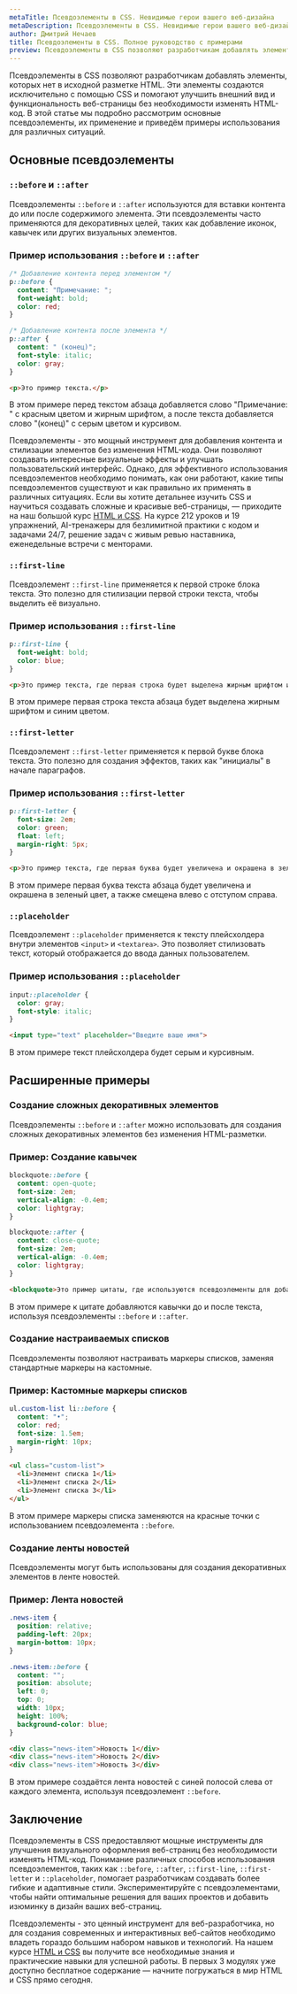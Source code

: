 ```yaml
---
metaTitle: Псевдоэлементы в CSS. Невидимые герои вашего веб-дизайна
metaDescription: Псевдоэлементы в CSS. Невидимые герои вашего веб-дизайна
author: Дмитрий Нечаев
title: Псевдоэлементы в CSS. Полное руководство с примерами
preview: Псевдоэлементы в CSS позволяют разработчикам добавлять элементы, которых нет в исходной разметке HTML.
---
```


Псевдоэлементы в CSS позволяют разработчикам добавлять элементы, которых нет в исходной разметке HTML. Эти элементы создаются исключительно с помощью CSS и помогают улучшить внешний вид и функциональность веб-страницы без необходимости изменять HTML-код. В этой статье мы подробно рассмотрим основные псевдоэлементы, их применение и приведём примеры использования для различных ситуаций.

## Основные псевдоэлементы

### `::before` и `::after`

Псевдоэлементы `::before` и `::after` используются для вставки контента до или после содержимого элемента. Эти псевдоэлементы часто применяются для декоративных целей, таких как добавление иконок, кавычек или других визуальных элементов.

### Пример использования `::before` и `::after`

```css
/* Добавление контента перед элементом */
p::before {
  content: "Примечание: ";
  font-weight: bold;
  color: red;
}

/* Добавление контента после элемента */
p::after {
  content: " (конец)";
  font-style: italic;
  color: gray;
}

```

```html
<p>Это пример текста.</p>

```

В этом примере перед текстом абзаца добавляется слово "Примечание: " с красным цветом и жирным шрифтом, а после текста добавляется слово "(конец)" с серым цветом и курсивом.

Псевдоэлементы - это мощный инструмент для добавления контента и стилизации элементов без изменения HTML-кода. Они позволяют создавать интересные визуальные эффекты и улучшать пользовательский интерфейс. Однако, для эффективного использования псевдоэлементов необходимо понимать, как они работают, какие типы псевдоэлементов существуют и как правильно их применять в различных ситуациях. Если вы хотите детальнее изучить CSS и научиться создавать сложные и красивые веб-страницы, — приходите на наш большой курс [HTML и CSS](https://purpleschool.ru/course/html-css?utm_source=knowledgebase&utm_medium=text&utm_campaign=psevdoelementy-v-css-polnoe-rukovodstvo-s-primerami). На курсе 212 уроков и 19 упражнений, AI-тренажеры для безлимитной практики с кодом и задачами 24/7, решение задач с живым ревью наставника, еженедельные встречи с менторами.

### `::first-line`

Псевдоэлемент `::first-line` применяется к первой строке блока текста. Это полезно для стилизации первой строки текста, чтобы выделить её визуально.

### Пример использования `::first-line`

```css
p::first-line {
  font-weight: bold;
  color: blue;
}

```

```html
<p>Это пример текста, где первая строка будет выделена жирным шрифтом и синим цветом.</p>

```

В этом примере первая строка текста абзаца будет выделена жирным шрифтом и синим цветом.

### `::first-letter`

Псевдоэлемент `::first-letter` применяется к первой букве блока текста. Это полезно для создания эффектов, таких как "инициалы" в начале параграфов.

### Пример использования `::first-letter`

```css
p::first-letter {
  font-size: 2em;
  color: green;
  float: left;
  margin-right: 5px;
}

```

```html
<p>Это пример текста, где первая буква будет увеличена и окрашена в зеленый цвет.</p>

```

В этом примере первая буква текста абзаца будет увеличена и окрашена в зеленый цвет, а также смещена влево с отступом справа.

### `::placeholder`

Псевдоэлемент `::placeholder` применяется к тексту плейсхолдера внутри элементов `<input>` и `<textarea>`. Это позволяет стилизовать текст, который отображается до ввода данных пользователем.

### Пример использования `::placeholder`

```css
input::placeholder {
  color: gray;
  font-style: italic;
}

```

```html
<input type="text" placeholder="Введите ваше имя">

```

В этом примере текст плейсхолдера будет серым и курсивным.

## Расширенные примеры

### Создание сложных декоративных элементов

Псевдоэлементы `::before` и `::after` можно использовать для создания сложных декоративных элементов без изменения HTML-разметки.

### Пример: Создание кавычек

```css
blockquote::before {
  content: open-quote;
  font-size: 2em;
  vertical-align: -0.4em;
  color: lightgray;
}

blockquote::after {
  content: close-quote;
  font-size: 2em;
  vertical-align: -0.4em;
  color: lightgray;
}

```

```html
<blockquote>Это пример цитаты, где используются псевдоэлементы для добавления кавычек.</blockquote>

```

В этом примере к цитате добавляются кавычки до и после текста, используя псевдоэлементы `::before` и `::after`.

### Создание настраиваемых списков

Псевдоэлементы позволяют настраивать маркеры списков, заменяя стандартные маркеры на кастомные.

### Пример: Кастомные маркеры списков

```css
ul.custom-list li::before {
  content: "•";
  color: red;
  font-size: 1.5em;
  margin-right: 10px;
}

```

```html
<ul class="custom-list">
  <li>Элемент списка 1</li>
  <li>Элемент списка 2</li>
  <li>Элемент списка 3</li>
</ul>

```

В этом примере маркеры списка заменяются на красные точки с использованием псевдоэлемента `::before`.

### Создание ленты новостей

Псевдоэлементы могут быть использованы для создания декоративных элементов в ленте новостей.

### Пример: Лента новостей

```css
.news-item {
  position: relative;
  padding-left: 20px;
  margin-bottom: 10px;
}

.news-item::before {
  content: "";
  position: absolute;
  left: 0;
  top: 0;
  width: 10px;
  height: 100%;
  background-color: blue;
}

```

```html
<div class="news-item">Новость 1</div>
<div class="news-item">Новость 2</div>
<div class="news-item">Новость 3</div>

```

В этом примере создаётся лента новостей с синей полосой слева от каждого элемента, используя псевдоэлемент `::before`.

## Заключение

Псевдоэлементы в CSS предоставляют мощные инструменты для улучшения визуального оформления веб-страниц без необходимости изменять HTML-код. Понимание различных способов использования псевдоэлементов, таких как `::before`, `::after`, `::first-line`, `::first-letter` и `::placeholder`, помогает разработчикам создавать более гибкие и адаптивные стили. Экспериментируйте с псевдоэлементами, чтобы найти оптимальные решения для ваших проектов и добавить изюминку в дизайн ваших веб-страниц.

Псевдоэлементы - это ценный инструмент для веб-разработчика, но для создания современных и интерактивных веб-сайтов необходимо владеть гораздо большим набором навыков и технологий. На нашем курсе [HTML и CSS](https://purpleschool.ru/course/html-css?utm_source=knowledgebase&utm_medium=text&utm_campaign=psevdoelementy-v-css-polnoe-rukovodstvo-s-primerami) вы получите все необходимые знания и практические навыки для успешной работы. В первых 3 модулях уже доступно бесплатное содержание — начните погружаться в мир HTML и CSS прямо сегодня.
